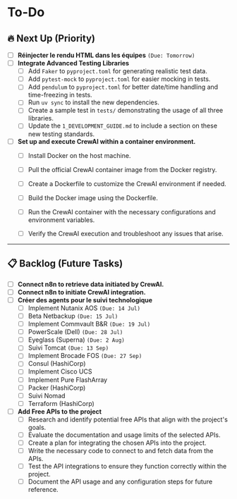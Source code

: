 # To-Do

## 🔥 Next Up (Priority)

* [ ] **Réinjecter le rendu HTML dans les équipes** `(Due: Tomorrow)`
*   [ ] **Integrate Advanced Testing Libraries**
    *   [ ] Add `Faker` to `pyproject.toml` for generating realistic test data.
    *   [ ] Add `pytest-mock` to `pyproject.toml` for easier mocking in tests.
    *   [ ] Add `pendulum` to `pyproject.toml` for better date/time handling and time-freezing in tests.
    *   [ ] Run `uv sync` to install the new dependencies.
    *   [ ] Create a sample test in `tests/` demonstrating the usage of all three libraries.
    *   [ ] Update the `1_DEVELOPMENT_GUIDE.md` to include a section on these new testing standards.

*   [ ] **Set up and execute CrewAI within a container environment.**
    *   [ ] Install Docker on the host machine.
    *   [ ] Pull the official CrewAI container image from the Docker registry.
    *   [ ] Create a Dockerfile to customize the CrewAI environment if needed.
    *   [ ] Build the Docker image using the Dockerfile.
    *   [ ] Run the CrewAI container with the necessary configurations and environment variables.
    *   [ ] Verify the CrewAI execution and troubleshoot any issues that arise.


---

## 📋 Backlog (Future Tasks)

*   [ ] **Connect n8n to retrieve data initiated by CrewAI.**
*   [ ] **Connect n8n to initiate CrewAI integration.**
*   [ ] **Créer des agents pour le suivi technologique**
    *   [ ] Implement Nutanix AOS `(Due: 14 Jul)`
    *   [ ] Beta Netbackup `(Due: 15 Jul)`
    *   [ ] Implement Commvault B&R `(Due: 19 Jul)`
    *   [ ] PowerScale (Dell) `(Due: 28 Jul)`
    *   [ ] Eyeglass (Superna) `(Due: 2 Aug)`
    *   [ ] Suivi Tomcat `(Due: 13 Sep)`
    *   [ ] Implement Brocade FOS `(Due: 27 Sep)`
    *   [ ] Consul (HashiCorp)
    *   [ ] Implement Cisco UCS
    *   [ ] Implement Pure FlashArray
    -   [ ] Packer (HashiCorp)
    -   [ ] Suivi Nomad
    -   [ ] Terraform (HashiCorp)
* [ ] **Add Free APIs to the project**
  * [ ] Research and identify potential free APIs that align with the project's goals.
  * [ ] Evaluate the documentation and usage limits of the selected APIs.
  * [ ] Create a plan for integrating the chosen APIs into the project.
  * [ ] Write the necessary code to connect to and fetch data from the APIs.
  * [ ] Test the API integrations to ensure they function correctly within the project.
  * [ ] Document the API usage and any configuration steps for future reference.
